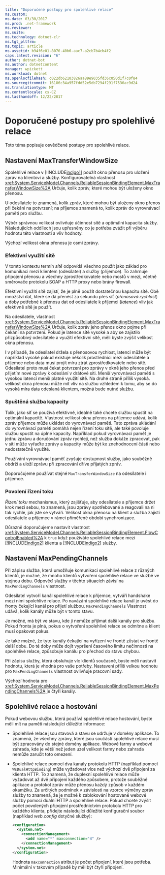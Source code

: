 ```yaml
---
title: "Doporučené postupy pro spolehlivé relace"
ms.custom: 
ms.date: 03/30/2017
ms.prod: .net-framework
ms.reviewer: 
ms.suite: 
ms.technology: dotnet-clr
ms.tgt_pltfrm: 
ms.topic: article
ms.assetid: b94f6e01-8070-40b6-aac7-a2cb7b4cb4f2
caps.latest.revision: "6"
author: dotnet-bot
ms.author: dotnetcontent
manager: wpickett
ms.workload: dotnet
ms.openlocfilehash: c022db62103826aa89e9035fd36c050d1f7c0f84
ms.sourcegitcommit: 16186c34a957fdd52e5db7294f291f7530ac9d24
ms.translationtype: MT
ms.contentlocale: cs-CZ
ms.lasthandoff: 12/22/2017
---
```

# <a name="best-practices-for-reliable-sessions"></a>Doporučené postupy pro spolehlivé relace

Toto téma popisuje osvědčené postupy pro spolehlivé relace.

## <a name="setting-maxtransferwindowsize"></a>Nastavení MaxTransferWindowSize

Spolehlivé relace v [!INCLUDE[indigo1](../../../../includes/indigo1-md.md)] použít okno přenosu pro uložení zpráv na klientovi a služby. Konfigurovatelná vlastnost <xref:System.ServiceModel.Channels.ReliableSessionBindingElement.MaxTransferWindowSize%2A> Určuje, kolik zpráv, které mohou být uloženy okno přenosu.

U odesílatele to znamená, kolik zpráv, které mohou být uloženy okno přenos při čekání na potvrzení; na příjemce znamená to, kolik zpráv do vyrovnávací paměti pro službu.

Výběr správnou velikost ovlivňuje účinnost sítě a optimální kapacita služby. Následujících oddílech jsou upřesněny co je potřeba zvážit při výběru hodnotu této vlastnosti a vliv hodnoty.

Výchozí velikost okna přenosu je osmi zprávy.

### <a name="efficient-use-of-the-network"></a>Efektivní využití sítě

V tomto kontextu termín *sítě* odpovídá všechno použít jako základ pro komunikaci mezi klientem (odesílatel) a služby (příjemce). To zahrnuje připojení přenosu a všechny zprostředkovatele nebo mostů v mezi, včetně směrovače protokolu SOAP a HTTP proxy nebo brány firewall.

Efektivní využití sítě zajistí, že je plně použít dostatečnou kapacitu sítě. Obě množství dat, které se dá přenést za sekundu přes síť (*přenosová rychlost*) a doby potřebné k přenosu dat od odesilatele k příjemci (*latence*) vliv jak efektivně sítě je použít.

Na odesílatele, vlastnost <xref:System.ServiceModel.Channels.ReliableSessionBindingElement.MaxTransferWindowSize%2A> Určuje, kolik zpráv jeho přenos okno pojme při čekání na potvrzení. Pokud je latence sítě vysoké a aby se zajistilo přizpůsobivý odesílatele a využití efektivní sítě, měli byste zvýšit velikost okna přenosu.

I v případě, že odesílatel držela s přenosovou rychlost, latenci může být například vysoké pokud existuje několik prostředníci mezi odesílatele a příjemce nebo data musí projít míru ztrát zprostředkovatele nebo sítě. Odesílatel proto musí čekat potvrzení pro zprávy v okně jeho přenos před přijetím nové zprávy k odeslání v drátové síti. Menší vyrovnávací paměti s vysokou latencí menší platné využití sítě. Na druhé straně příliš vysoká. velikost okna přenosu může mít vliv na službu vzhledem k tomu, aby se do vysoká míra data odeslaná klientem, možná bude nutné službu.

### <a name="running-the-service-to-capacity"></a>Spuštěná služba kapacity

Tolik, jako síť se používá efektivně, ideálně také chcete službu spustit na optimální kapacitě. Vlastnost velikost okna přenos na příjemce udává, kolik zpráv příjemce může ukládat do vyrovnávací paměti. Tato zpráva ukládání do vyrovnávací paměti pomáhá nejen řízení toku sítě, ale také povoluje službu spustit na úplné kapacity. Například pokud vyrovnávací paměť je jednu zprávu a doručování zpráv rychleji, než služba dokáže zpracovat, pak v síti může vyřaďte zprávy a kapacity může být ke znehodnocení části nebo nedostatečně využité.

Používání vyrovnávací paměť zvyšuje dostupnost služby, jako souběžně obdrží a uloží zprávu při zpracování dříve přijatých zpráv.

Doporučujeme používat stejné `MaxTransferWindowSize` na odesílatele i příjemce.

### <a name="enabling-flow-control"></a>Povolení řízení toku

*Řízení toku* mechanismus, který zajišťuje, aby odesílatele a příjemce držet krok mezi sebou, to znamená, jsou zprávy spotřebované a reagovali na ni tak rychle, jak jste se vytváří. Velikost okna přenosu na klient a služba zajistí odesílatele a příjemce v rámci přiměřené období synchronizace.

Důrazně doporučujeme nastavit vlastnost <xref:System.ServiceModel.Channels.ReliableSessionBindingElement.FlowControlEnabled%2A> k `true` když používáte spolehlivé relace mezi [!INCLUDE[indigo2](../../../../includes/indigo2-md.md)] klienta a [!INCLUDE[indigo2](../../../../includes/indigo2-md.md)] služby.

## <a name="setting-maxpendingchannels"></a>Nastavení MaxPendingChannels

Při zápisu služba, která umožňuje komunikaci spolehlivé relace z různých klientů, je možné, že mnoho klientů vytvoření spolehlivé relace ve službě ve stejnou dobu. Odpověď služby v těchto situacích závisí na `MaxPendingChannels` vlastnost.

Odesílatel vytvoří kanál spolehlivé relace k příjemce, vytváří handshake mezi nimi spolehlivé relace. Po navázání spolehlivé relace kanál je uvést do fronty čekající kanál pro přijetí službou. `MaxPendingChannels` Vlastnost udává, kolik kanály může být v tomto stavu.

Je možné, má být ve stavu, kde ji nemůže přijímat další kanály pro službu. Pokud fronta je plná, pokus o vytvoření spolehlivé relace se odmítne a klient musí opakovat pokus.

Je také možné, že tyto kanály čekající na vyřízení ve frontě zůstat ve frontě delší dobu. Do té doby může dojít vypršení časového limitu nečinnosti na spolehlivé relace, způsobuje kanálu pro přechod do stavu chybou.

Při zápisu služby, která obsluhuje víc klientů současně, byste měli nastavit hodnotu, která je vhodná pro vaše potřeby. Nastavení příliš velkou hodnotu pro `MaxPendingChannels` vlastnost ovlivňuje pracovní sady.

Výchozí hodnota pro <xref:System.ServiceModel.Channels.ReliableSessionBindingElement.MaxPendingChannels%2A> je čtyři kanály.

## <a name="reliable-sessions-and-hosting"></a>Spolehlivé relace a hostování

Pokud webovou službu, která používá spolehlivé relace hostování, byste měli mít na paměti následující důležité informace:

- Spolehlivé relace jsou stavová a stavu se udržuje v domény aplikace. To znamená, že všechny zprávy, které jsou součástí spolehlivé relace musí být zpracovány do stejné domény aplikace. Webové farmy a webové zahrada, kde je větší než jeden uzel velikost farmy nebo zahrada nemůže zaručit toto omezení.

- Spolehlivé relace pomocí dva kanály protokolu HTTP (například pomocí `WsDualHttpBinding`) může vyžadovat více než výchozí dvě připojení za klienta HTTP. To znamená, že duplexní spolehlivé relace může vyžadovat až dvě připojení každého způsobem, protože souběžné aplikace a protokol zpráv může přenosu každý způsob v každém okamžiku. Za určitých podmínek v závislosti na vzorce výměny zpráv služby to znamená, že je možné k zablokování hostované webové služby pomocí duální HTTP a spolehlivé relace. Pokud chcete zvýšit počet povolených připojení prostřednictvím protokolu HTTP pro každého klienta, přidejte následující důležité konfigurační soubor (například *web.config* dotyčné služby):

  ```xml
  <configuration>
    <system.net>
      <connectionManagement>
        <add name="*" maxconnection="4" />
      </connectionManagement>
    </system.net>
  </configuration>
  ```

  Hodnota `maxconnection` atribut je počet připojení, které jsou potřeba. Minimální v takovém případě by měl být čtyři připojení.
